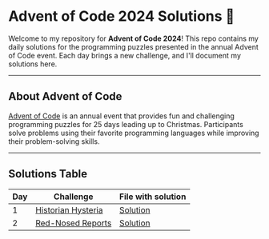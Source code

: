 # Advent of Code 2024 Solutions 🎄

Welcome to my repository for **Advent of Code 2024**! This repo contains my daily solutions for the programming puzzles presented in the annual Advent of Code event. Each day brings a new challenge, and I'll document my solutions here.

---

## About Advent of Code

[Advent of Code](https://adventofcode.com/) is an annual event that provides fun and challenging programming puzzles for 25 days leading up to Christmas. Participants solve problems using their favorite programming languages while improving their problem-solving skills.

---

## Solutions Table

| Day | Challenge                                                 | File with solution         |
|-----|-----------------------------------------------------------|----------------------------|
| 1   | [Historian Hysteria](https://adventofcode.com/2024/day/1) | [Solution](01/solution.go) |
| 2   | [Red-Nosed Reports](https://adventofcode.com/2024/day/2)  | [Solution](02/solution.go) |
